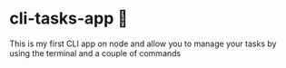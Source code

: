# cli-tasks-app 📝

This is my first CLI app on node and allow you to manage your tasks by using the terminal and a couple of commands
